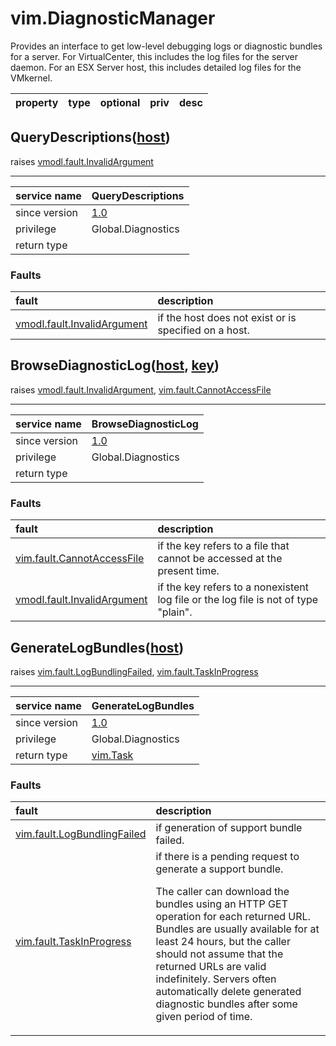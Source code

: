vim.DiagnosticManager
=====================


Provides an interface to get low-level debugging logs or diagnostic bundles   for a server. For VirtualCenter, this includes the log files   for the server daemon. For an ESX Server host, this includes detailed   log files for the VMkernel.

| property | type | optional | priv | desc |
|:---------|:-----|:---------|:-----|:-----|


QueryDescriptions([host](vim.HostSystem.md "vim.HostSystem"))
-------------------------------------------------------------
 raises [vmodl.fault.InvalidArgument](vmodl.fault.InvalidArgument.md "vmodl.fault.InvalidArgument")

---
| service name | QueryDescriptions |
|:--|:--|
| since version | [1.0](vim.version.md#None) |
| privilege    | Global.Diagnostics |
| return type |  |
### Faults
| fault | description |
|:------|:------------|
| [vmodl.fault.InvalidArgument](vmodl.fault.InvalidArgument.md "vmodl.fault.InvalidArgument") | if the host does not exist or is specified on                a host. |




BrowseDiagnosticLog([host](vim.HostSystem.md "vim.HostSystem"), [key](#string "string"))
----------------------------------------------------------------------------------------
 raises [vmodl.fault.InvalidArgument](vmodl.fault.InvalidArgument.md "vmodl.fault.InvalidArgument"), [vim.fault.CannotAccessFile](vim.fault.CannotAccessFile.md "vim.fault.CannotAccessFile")

---
| service name | BrowseDiagnosticLog |
|:--|:--|
| since version | [1.0](vim.version.md#None) |
| privilege    | Global.Diagnostics |
| return type |  |
### Faults
| fault | description |
|:------|:------------|
| [vim.fault.CannotAccessFile](vim.fault.CannotAccessFile.md "vim.fault.CannotAccessFile") | if the key refers to a file that cannot be accessed at                           the present time. |
| [vmodl.fault.InvalidArgument](vmodl.fault.InvalidArgument.md "vmodl.fault.InvalidArgument") | if the key refers to a nonexistent log file or                           the log file is not of type "plain". |




GenerateLogBundles([host](vim.HostSystem.md "vim.HostSystem"))
--------------------------------------------------------------
 raises [vim.fault.LogBundlingFailed](vim.fault.LogBundlingFailed.md "vim.fault.LogBundlingFailed"), [vim.fault.TaskInProgress](vim.fault.TaskInProgress.md "vim.fault.TaskInProgress")

---
| service name | GenerateLogBundles |
|:--|:--|
| since version | [1.0](vim.version.md#None) |
| privilege    | Global.Diagnostics |
| return type | [vim.Task](vim.Task.md "vim.Task") |
### Faults
| fault | description |
|:------|:------------|
| [vim.fault.LogBundlingFailed](vim.fault.LogBundlingFailed.md "vim.fault.LogBundlingFailed") | if generation of support bundle failed. |
| [vim.fault.TaskInProgress](vim.fault.TaskInProgress.md "vim.fault.TaskInProgress") | if there is a pending request to generate a support bundle.    <p>   The caller can download the bundles using an HTTP GET operation   for each returned URL. Bundles are usually available for at least 24   hours, but the caller should not assume that the returned URLs are   valid indefinitely. Servers often automatically delete generated   diagnostic bundles after some given period of time. |





